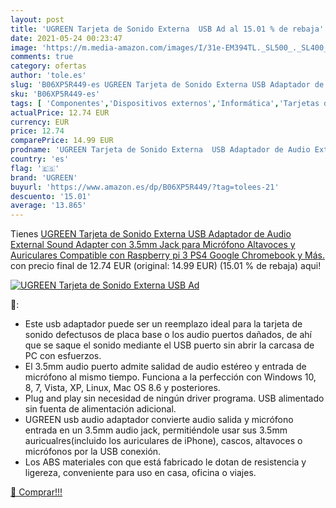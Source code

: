 ```yaml
---
layout: post
title: 'UGREEN Tarjeta de Sonido Externa  USB Ad al 15.01 % de rebaja'
date: 2021-05-24 00:23:47
image: 'https://m.media-amazon.com/images/I/31e-EM394TL._SL500_._SL400_.jpg'
comments: true
category: ofertas
author: 'tole.es'
slug: 'B06XP5R449-es UGREEN Tarjeta de Sonido Externa USB Adaptador de Audio...'
sku: 'B06XP5R449-es'
tags: [ 'Componentes','Dispositivos externos','Informática','Tarjetas de sonido externas','ps4','ugreen', ]
actualPrice: 12.74 EUR
currency: EUR
price: 12.74
comparePrice: 14.99 EUR
prodname: 'UGREEN Tarjeta de Sonido Externa  USB Adaptador de Audio External Sound Adapter con 3.5mm Jack para Micrófono  Altavoces y Auriculares  Compatible con Raspberry pi 3  PS4  Google Chromebook y Más.'
country: 'es'
flag: '🇪🇸'
brand: 'UGREEN'
buyurl: 'https://www.amazon.es/dp/B06XP5R449/?tag=tolees-21'
descuento: '15.01'
average: '13.865'
---
```


Tienes [UGREEN Tarjeta de Sonido Externa  USB Adaptador de Audio External Sound Adapter con 3.5mm Jack para Micrófono  Altavoces y Auriculares  Compatible con Raspberry pi 3  PS4  Google Chromebook y Más.](https://www.amazon.es/dp/B06XP5R449/?tag=tolees-21) con precio final de  12.74 EUR (original: 14.99 EUR) (15.01 %  de rebaja) aqui!

[![UGREEN Tarjeta de Sonido Externa  USB Ad](https://m.media-amazon.com/images/I/31e-EM394TL._SL500_._SL400_.jpg)](https://www.amazon.es/dp/B06XP5R449/?tag=tolees-21)

🔎:

- Este usb adaptador puede ser un reemplazo ideal para la tarjeta de sonido defectusos de placa base o los audio puertos dañados, de ahí que se saque el sonido mediante el USB puerto sin abrir la carcasa de PC con esfuerzos.
- El 3.5mm audio puerto admite salidad de audio estéreo y entrada de micrófono al mismo tiempo. Funciona a la perfección con Windows 10, 8, 7, Vista, XP, Linux, Mac OS 8.6 y posteriores.
- Plug and play sin necesidad de ningún driver programa. USB alimentado sin fuenta de alimentación adicional.
- UGREEN usb audio adaptador convierte audio salida y micrófono entrada en un 3.5mm audio jack, permitiéndole usar sus 3.5mm auricualres(incluido los auriculares de iPhone), cascos, altavoces o micrófonos por la USB conexión.
- Los ABS materiales con que está fabricado le dotan de resistencia y ligereza, conveniente para uso en casa, oficina o viajes.

[🛒 Comprar!!!](https://www.amazon.es/dp/B06XP5R449/?tag=tolees-21)
